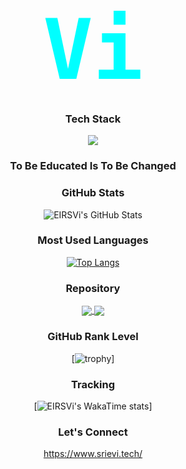 <div align="center">

<span style="font-size: 9.5em; font-family: 'JetBrains Mono', monospace; font-weight: bold; color: #00ffff;">Vi</span>

### **Tech Stack**

<p align="center">
  <img src="https://skillicons.dev/icons?i=laravel,linux,git,bash,vscode,idea,atom,java,py,js,ts,react,nextjs," />
</p>

### **To Be Educated Is To Be Changed**



### **GitHub Stats**

<p align="center">
  <img src="https://github-readme-stats.vercel.app/api?username=EIRSVi&show_icons=true&theme=radical&hide_border=true&count_private=true" alt="EIRSVi's GitHub Stats" />
</p>

### **Most Used Languages**
[![Top Langs](https://github-readme-stats.vercel.app/api/top-langs/?username=EIRSVi&layout=donut&theme=radical&hide_border=true)](https://github.com/EIRSVi)



### **Repository**
<p align="center">
  <a href="https://github.com/EIRSVi/management-sys">
    <img align="center" src="https://github-readme-stats.vercel.app/api/pin/?username=EIRSVi&repo=management-sys&theme=radical&hide_border=true" />
  </a>
  <a href="https://github.com/EIRSVi/authentication-rwx">
    <img align="center" src="https://github-readme-stats.vercel.app/api/pin/?username=EIRSVi&repo=management-sys&theme=radical&hide_border=true" />
  </a>
</p>



### **GitHub Rank Level**

[![trophy](https://github-profile-trophy.vercel.app/?username=EIRSVi&theme=radical&row=1&column=7)]



### **Tracking**
[![EIRSVi's WakaTime stats](https://github-readme-stats.vercel.app/api/wakatime?username=eirsvi)]



### **Let's Connect**

https://www.srievi.tech/


</div>
